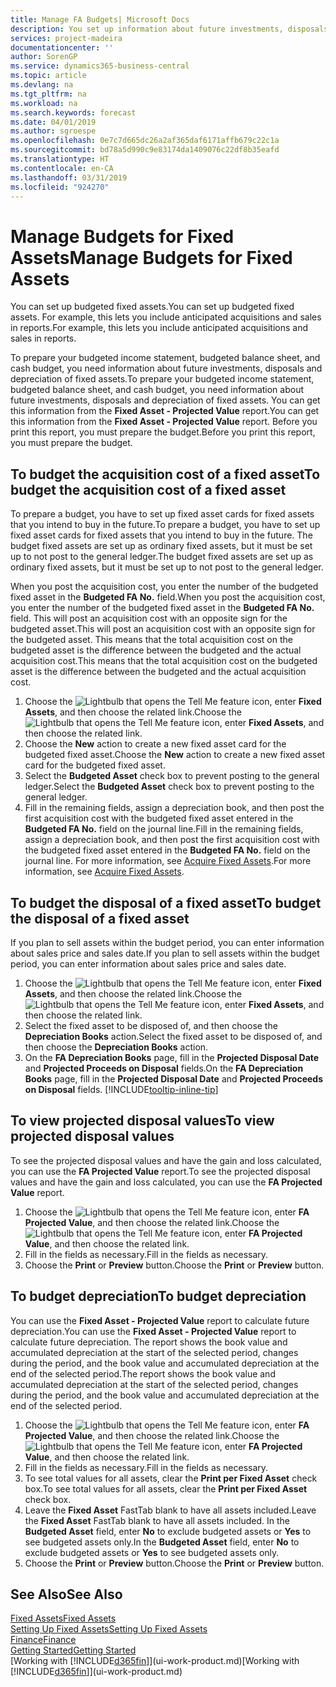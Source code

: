 ```yaml
---
title: Manage FA Budgets| Microsoft Docs
description: You set up information about future investments, disposals, and depreciation of fixed assets to help prepare budgets and forecasts.
services: project-madeira
documentationcenter: ''
author: SorenGP
ms.service: dynamics365-business-central
ms.topic: article
ms.devlang: na
ms.tgt_pltfrm: na
ms.workload: na
ms.search.keywords: forecast
ms.date: 04/01/2019
ms.author: sgroespe
ms.openlocfilehash: 0e7c7d665dc26a2af365daf6171affb679c22c1a
ms.sourcegitcommit: bd78a5d990c9e83174da1409076c22df8b35eafd
ms.translationtype: HT
ms.contentlocale: en-CA
ms.lasthandoff: 03/31/2019
ms.locfileid: "924270"
---
```

# <a name="manage-budgets-for-fixed-assets"></a><span data-ttu-id="34881-103">Manage Budgets for Fixed Assets</span><span class="sxs-lookup"><span data-stu-id="34881-103">Manage Budgets for Fixed Assets</span></span>
<span data-ttu-id="34881-104">You can set up budgeted fixed assets.</span><span class="sxs-lookup"><span data-stu-id="34881-104">You can set up budgeted fixed assets.</span></span> <span data-ttu-id="34881-105">For example, this lets you include anticipated acquisitions and sales in reports.</span><span class="sxs-lookup"><span data-stu-id="34881-105">For example, this lets you include anticipated acquisitions and sales in reports.</span></span>  

<span data-ttu-id="34881-106">To prepare your budgeted income statement, budgeted balance sheet, and cash budget, you need information about future investments, disposals and depreciation of fixed assets.</span><span class="sxs-lookup"><span data-stu-id="34881-106">To prepare your budgeted income statement, budgeted balance sheet, and cash budget, you need information about future investments, disposals and depreciation of fixed assets.</span></span> <span data-ttu-id="34881-107">You can get this information from the **Fixed Asset - Projected Value** report.</span><span class="sxs-lookup"><span data-stu-id="34881-107">You can get this information from the **Fixed Asset - Projected Value** report.</span></span> <span data-ttu-id="34881-108">Before you print this report, you must prepare the budget.</span><span class="sxs-lookup"><span data-stu-id="34881-108">Before you print this report, you must prepare the budget.</span></span>  

## <a name="to-budget-the-acquisition-cost-of-a-fixed-asset"></a><span data-ttu-id="34881-109">To budget the acquisition cost of a fixed asset</span><span class="sxs-lookup"><span data-stu-id="34881-109">To budget the acquisition cost of a fixed asset</span></span>
<span data-ttu-id="34881-110">To prepare a budget, you have to set up fixed asset cards for fixed assets that you intend to buy in the future.</span><span class="sxs-lookup"><span data-stu-id="34881-110">To prepare a budget, you have to set up fixed asset cards for fixed assets that you intend to buy in the future.</span></span> <span data-ttu-id="34881-111">The budget fixed assets are set up as ordinary fixed assets, but it must be set up to not post to the general ledger.</span><span class="sxs-lookup"><span data-stu-id="34881-111">The budget fixed assets are set up as ordinary fixed assets, but it must be set up to not post to the general ledger.</span></span>

<span data-ttu-id="34881-112">When you post the acquisition cost, you enter the number of the budgeted fixed asset in the **Budgeted FA No.** field.</span><span class="sxs-lookup"><span data-stu-id="34881-112">When you post the acquisition cost, you enter the number of the budgeted fixed asset in the **Budgeted FA No.** field.</span></span> <span data-ttu-id="34881-113">This will post an acquisition cost with an opposite sign for the budgeted asset.</span><span class="sxs-lookup"><span data-stu-id="34881-113">This will post an acquisition cost with an opposite sign for the budgeted asset.</span></span> <span data-ttu-id="34881-114">This means that the total acquisition cost on the budgeted asset is the difference between the budgeted and the actual acquisition cost.</span><span class="sxs-lookup"><span data-stu-id="34881-114">This means that the total acquisition cost on the budgeted asset is the difference between the budgeted and the actual acquisition cost.</span></span>

1. <span data-ttu-id="34881-115">Choose the ![Lightbulb that opens the Tell Me feature](media/ui-search/search_small.png "Tell me what you want to do") icon, enter **Fixed Assets**, and then choose the related link.</span><span class="sxs-lookup"><span data-stu-id="34881-115">Choose the ![Lightbulb that opens the Tell Me feature](media/ui-search/search_small.png "Tell me what you want to do") icon, enter **Fixed Assets**, and then choose the related link.</span></span>
2. <span data-ttu-id="34881-116">Choose the **New** action to create a new fixed asset card for the budgeted fixed asset.</span><span class="sxs-lookup"><span data-stu-id="34881-116">Choose the **New** action to create a new fixed asset card for the budgeted fixed asset.</span></span>
3. <span data-ttu-id="34881-117">Select the **Budgeted Asset** check box to prevent posting to the general ledger.</span><span class="sxs-lookup"><span data-stu-id="34881-117">Select the **Budgeted Asset** check box to prevent posting to the general ledger.</span></span>
4. <span data-ttu-id="34881-118">Fill in the remaining fields, assign a depreciation book, and then post the first acquisition cost with the budgeted fixed asset entered in the **Budgeted FA No.** field on the journal line.</span><span class="sxs-lookup"><span data-stu-id="34881-118">Fill in the remaining fields, assign a depreciation book, and then post the first acquisition cost with the budgeted fixed asset entered in the **Budgeted FA No.** field on the journal line.</span></span> <span data-ttu-id="34881-119">For more information, see [Acquire Fixed Assets](fa-how-acquire.md).</span><span class="sxs-lookup"><span data-stu-id="34881-119">For more information, see [Acquire Fixed Assets](fa-how-acquire.md).</span></span>

## <a name="to-budget-the-disposal-of-a-fixed-asset"></a><span data-ttu-id="34881-120">To budget the disposal of a fixed asset</span><span class="sxs-lookup"><span data-stu-id="34881-120">To budget the disposal of a fixed asset</span></span>
<span data-ttu-id="34881-121">If you plan to sell assets within the budget period, you can enter information about sales price and sales date.</span><span class="sxs-lookup"><span data-stu-id="34881-121">If you plan to sell assets within the budget period, you can enter information about sales price and sales date.</span></span>

1. <span data-ttu-id="34881-122">Choose the ![Lightbulb that opens the Tell Me feature](media/ui-search/search_small.png "Tell me what you want to do") icon, enter **Fixed Assets**, and then choose the related link.</span><span class="sxs-lookup"><span data-stu-id="34881-122">Choose the ![Lightbulb that opens the Tell Me feature](media/ui-search/search_small.png "Tell me what you want to do") icon, enter **Fixed Assets**, and then choose the related link.</span></span>
2. <span data-ttu-id="34881-123">Select the fixed asset to be disposed of, and then choose the **Depreciation Books** action.</span><span class="sxs-lookup"><span data-stu-id="34881-123">Select the fixed asset to be disposed of, and then choose the **Depreciation Books** action.</span></span>
3. <span data-ttu-id="34881-124">On the **FA Depreciation Books** page, fill in the **Projected Disposal Date** and **Projected Proceeds on Disposal** fields.</span><span class="sxs-lookup"><span data-stu-id="34881-124">On the **FA Depreciation Books** page, fill in the **Projected Disposal Date** and **Projected Proceeds on Disposal** fields.</span></span> [!INCLUDE[tooltip-inline-tip](includes/tooltip-inline-tip_md.md)]

## <a name="to-view-projected-disposal-values"></a><span data-ttu-id="34881-125">To view projected disposal values</span><span class="sxs-lookup"><span data-stu-id="34881-125">To view projected disposal values</span></span>
<span data-ttu-id="34881-126">To see the projected disposal values and have the gain and loss calculated, you can use the **FA Projected Value** report.</span><span class="sxs-lookup"><span data-stu-id="34881-126">To see the projected disposal values and have the gain and loss calculated, you can use the **FA Projected Value** report.</span></span>

1. <span data-ttu-id="34881-127">Choose the ![Lightbulb that opens the Tell Me feature](media/ui-search/search_small.png "Tell me what you want to do") icon, enter **FA Projected Value**, and then choose the related link.</span><span class="sxs-lookup"><span data-stu-id="34881-127">Choose the ![Lightbulb that opens the Tell Me feature](media/ui-search/search_small.png "Tell me what you want to do") icon, enter **FA Projected Value**, and then choose the related link.</span></span>
2. <span data-ttu-id="34881-128">Fill in the fields as necessary.</span><span class="sxs-lookup"><span data-stu-id="34881-128">Fill in the fields as necessary.</span></span>
3. <span data-ttu-id="34881-129">Choose the **Print** or **Preview** button.</span><span class="sxs-lookup"><span data-stu-id="34881-129">Choose the **Print** or **Preview** button.</span></span>

## <a name="to-budget-depreciation"></a><span data-ttu-id="34881-130">To budget depreciation</span><span class="sxs-lookup"><span data-stu-id="34881-130">To budget depreciation</span></span>
<span data-ttu-id="34881-131">You can use the **Fixed Asset - Projected Value** report to calculate future depreciation.</span><span class="sxs-lookup"><span data-stu-id="34881-131">You can use the **Fixed Asset - Projected Value** report to calculate future depreciation.</span></span> <span data-ttu-id="34881-132">The report shows the book value and accumulated depreciation at the start of the selected period, changes during the period, and the book value and accumulated depreciation at the end of the selected period.</span><span class="sxs-lookup"><span data-stu-id="34881-132">The report shows the book value and accumulated depreciation at the start of the selected period, changes during the period, and the book value and accumulated depreciation at the end of the selected period.</span></span>

1. <span data-ttu-id="34881-133">Choose the ![Lightbulb that opens the Tell Me feature](media/ui-search/search_small.png "Tell me what you want to do") icon, enter **FA Projected Value**, and then choose the related link.</span><span class="sxs-lookup"><span data-stu-id="34881-133">Choose the ![Lightbulb that opens the Tell Me feature](media/ui-search/search_small.png "Tell me what you want to do") icon, enter **FA Projected Value**, and then choose the related link.</span></span>
2. <span data-ttu-id="34881-134">Fill in the fields as necessary.</span><span class="sxs-lookup"><span data-stu-id="34881-134">Fill in the fields as necessary.</span></span>
3. <span data-ttu-id="34881-135">To see total values for all assets, clear the **Print per Fixed Asset** check box.</span><span class="sxs-lookup"><span data-stu-id="34881-135">To see total values for all assets, clear the **Print per Fixed Asset** check box.</span></span>
4. <span data-ttu-id="34881-136">Leave the **Fixed Asset** FastTab blank to have all assets included.</span><span class="sxs-lookup"><span data-stu-id="34881-136">Leave the **Fixed Asset** FastTab blank to have all assets included.</span></span> <span data-ttu-id="34881-137">In the **Budgeted Asset** field, enter **No** to exclude budgeted assets or **Yes** to see budgeted assets only.</span><span class="sxs-lookup"><span data-stu-id="34881-137">In the **Budgeted Asset** field, enter **No** to exclude budgeted assets or **Yes** to see budgeted assets only.</span></span>
5. <span data-ttu-id="34881-138">Choose the **Print** or **Preview** button.</span><span class="sxs-lookup"><span data-stu-id="34881-138">Choose the **Print** or **Preview** button.</span></span>

## <a name="see-also"></a><span data-ttu-id="34881-139">See Also</span><span class="sxs-lookup"><span data-stu-id="34881-139">See Also</span></span>
[<span data-ttu-id="34881-140">Fixed Assets</span><span class="sxs-lookup"><span data-stu-id="34881-140">Fixed Assets</span></span>](fa-manage.md)  
[<span data-ttu-id="34881-141">Setting Up Fixed Assets</span><span class="sxs-lookup"><span data-stu-id="34881-141">Setting Up Fixed Assets</span></span>](fa-setup.md)  
[<span data-ttu-id="34881-142">Finance</span><span class="sxs-lookup"><span data-stu-id="34881-142">Finance</span></span>](finance.md)  
[<span data-ttu-id="34881-143">Getting Started</span><span class="sxs-lookup"><span data-stu-id="34881-143">Getting Started</span></span>](product-get-started.md)  
<span data-ttu-id="34881-144">[Working with [!INCLUDE[d365fin](includes/d365fin_md.md)]](ui-work-product.md)</span><span class="sxs-lookup"><span data-stu-id="34881-144">[Working with [!INCLUDE[d365fin](includes/d365fin_md.md)]](ui-work-product.md)</span></span>
